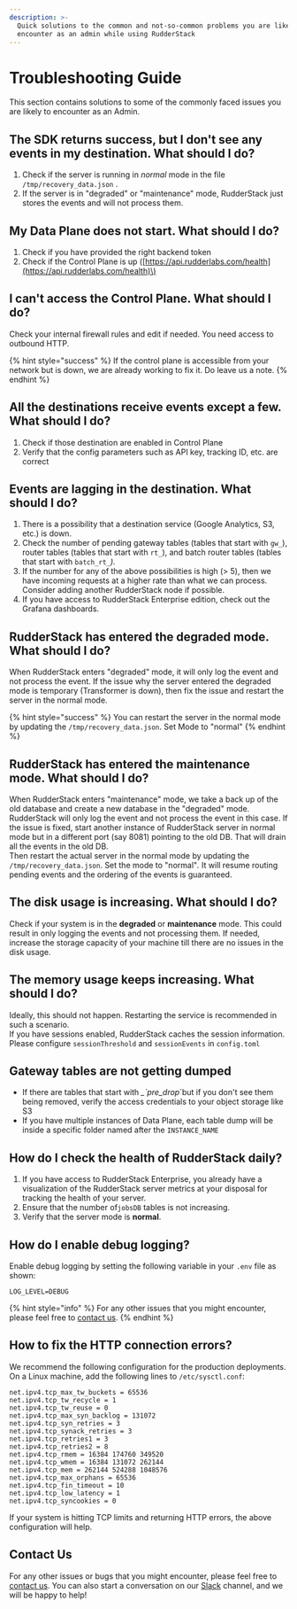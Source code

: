 ```yaml
---
description: >-
  Quick solutions to the common and not-so-common problems you are likely to
  encounter as an admin while using RudderStack
---
```


# Troubleshooting Guide

This section contains solutions to some of the commonly faced issues you are likely to encounter as an Admin.

## The SDK returns success, but I don't see any events in my destination. What **should I do?**

1. Check if the server is running in _normal_ mode in the file `/tmp/recovery_data.json` .
2. If the server is in "degraded" or "maintenance" mode, RudderStack just stores the events and will not process them.

## My Data Plane does not start. What should I do?

1. Check if you have provided the right backend token
2. Check if the Control Plane is up \([https://api.rudderlabs.com/health](https://api.rudderlabs.com/health)\)

## I can't access the Control Plane. What should I do?

Check your internal firewall rules and edit if needed. You need access to outbound HTTP.

{% hint style="success" %}
If the control plane is accessible from your network but is down, we are already working to fix it. Do leave us a note.
{% endhint %}

## All the destinations receive events except a few. What should I do?

1. Check if those destination are enabled  in Control Plane
2. Verify that the config parameters such as API key, tracking ID, etc. are correct

## Events are lagging in the destination. What should I do?

1. There is a possibility that a destination service \(Google Analytics, S3, etc.\) is down. 
2. Check the number of pending gateway tables \(tables that start with `gw_`\),  router tables \(tables that start with `rt_`\), and batch router tables \(tables that start with `batch_rt_`_\)._
3. If the number for any of the above possibilities is high \(&gt; 5\), then we have incoming requests at a higher rate than what we can process. Consider adding another RudderStack node if possible.
4. If you have access to RudderStack Enterprise edition, check out the Grafana dashboards.

## RudderStack has entered the degraded mode. What should I do?

When RudderStack enters "degraded" mode, it will only log the event and not process the event. If the issue why the server entered the degraded mode is temporary \(Transformer is down\), then fix the issue and restart the server in the normal mode.

{% hint style="success" %}
You can restart the server in the normal mode by updating the `/tmp/recovery_data.json`. Set Mode to "normal"
{% endhint %}

## RudderStack has entered the maintenance mode. What should I do?

When RudderStack enters "maintenance" mode, we take a back up of the old database and create a new database in the "degraded" mode. RudderStack will only log the event and not process the event in this case. If the issue is fixed, start another instance of RudderStack server in normal mode but in a different port \(say 8081\) pointing to the old DB. That will drain all the events in the old DB.  
Then restart the actual server in the normal mode by updating the `/tmp/recovery_data.json`. Set the mode to "normal"_._ It will resume routing pending events and the ordering of the events is guaranteed.

## The disk usage is increasing. What should I do?

Check if your system is in the **degraded** or **maintenance** mode. This could result in only logging the events and not processing them. If needed, increase the storage capacity of your machine till there are no issues in the disk usage.

## The memory usage keeps increasing. What should I do?

Ideally, this should not happen. Restarting the service is recommended in such a scenario.  
If you have sessions enabled, RudderStack caches the session information. Please configure `sessionThreshold` and `sessionEvents` in `config.toml`

## Gateway tables are not getting dumped

* If there are tables that start with _\_\`pre\_drop_\`but if you don't see them being removed, verify the access credentials to your object storage like S3
* If you have multiple instances of Data Plane, each table dump will be inside a specific folder named after the `INSTANCE_NAME`

## How do I check the health of RudderStack daily?

1. If you have access to RudderStack Enterprise, you already have a visualization of the RudderStack server metrics at your disposal for tracking the health of your server. 
2. Ensure that the number of`jobsDB` tables is not increasing.
3. Verify that the server mode is **normal**.

## How do I enable debug logging?

Enable debug logging by setting the following variable in your `.env` file as shown:

```text
LOG_LEVEL=DEBUG
```

{% hint style="info" %}
For any other issues that you might encounter, please feel free to [contact us](https://rudderstack.com/contact/).
{% endhint %}

## How to fix the HTTP connection errors?

We recommend the following configuration for the production deployments. On a Linux machine, add the following lines to `/etc/sysctl.conf`:

```text
net.ipv4.tcp_max_tw_buckets = 65536
net.ipv4.tcp_tw_recycle = 1
net.ipv4.tcp_tw_reuse = 0
net.ipv4.tcp_max_syn_backlog = 131072
net.ipv4.tcp_syn_retries = 3
net.ipv4.tcp_synack_retries = 3
net.ipv4.tcp_retries1 = 3
net.ipv4.tcp_retries2 = 8
net.ipv4.tcp_rmem = 16384 174760 349520
net.ipv4.tcp_wmem = 16384 131072 262144
net.ipv4.tcp_mem = 262144 524288 1048576
net.ipv4.tcp_max_orphans = 65536
net.ipv4.tcp_fin_timeout = 10
net.ipv4.tcp_low_latency = 1
net.ipv4.tcp_syncookies = 0
```

If your system is hitting TCP limits and returning HTTP errors, the above configuration will help.

## Contact Us

For any other issues or bugs that you might encounter, please feel free to [contact us](mailto:%20contact@rudderstack.com). You can also start a conversation on our [Slack](https://resources.rudderstack.com/join-rudderstack-slack) channel, and we will be happy to help!

